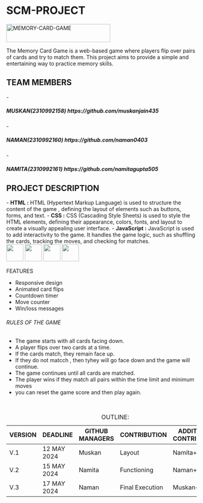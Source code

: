 # SCM-PROJECT
<img src="https://img.shields.io/badge/MEMORY%20CARD%20GAME-pink?style=flat-square" alt="MEMORY-CARD-GAME" width="275" height="48" />

The Memory Card Game is a web-based game where players flip over pairs of cards and try to match them. This project aims to provide a simple and entertaining way to practice memory skills.

<h2> TEAM MEMBERS</h2>
- <h5>MUSKAN(2310992158)  https://github.com/muskanjain435</h5>
- <h5>NAMAN(2310992160)   https://github.com/naman0403</h5>
- <h5>NAMITA(2310992161)  https://github.com/namitagupta505</h5>

<h2>PROJECT DESCRIPTION</h2>
- <b>HTML :</b> HTML (Hypertext Markup Language) is used to structure the content of the game , defining the layout of elements such as buttons, forms, and text.
- <b>CSS :</b> CSS (Cascading Style Sheets) is used to style the HTML elements, defining their appearance, colors, fonts, and layout to create a visually appealing user interface.
- <b>JavaScript :</b> JavaScript is used to add interactivity to the game. It handles the game logic, such as shuffling the cards, tracking the moves, and checking for matches. 
<div>
<div class="inline-block">
<img src="https://upload.wikimedia.org/wikipedia/commons/6/61/HTML5_logo_and_wordmark.svg" width="45" height="45"/>
<img src="https://billing.flourisense.in/wp-content/uploads/2022/11/css3.png" width="45" height="45"/>
<img src="https://encrypted-tbn0.gstatic.com/images?q=tbn:ANd9GcS59m3YRaOrM0AN8pdjaAVxR1SEpPaHBVWa1w&usqp=CAU" width="45" height="45"/>
<img src="https://upload.wikimedia.org/wikipedia/commons/thumb/0/0a/Python.svg/1200px-Python.svg.png" width="45" height="45"/>
</div>

FEATURES

- Responsive design
- Animated card flips
- Countdown timer
- Move counter
- Win/loss messages


###### RULES OF THE GAME
- The game starts with all cards facing down.
- A player flips over two cards at a time.
- If the cards match, they remain face up.
- If they do not matcch , then tyhey will go face down and the game will continue.
- The game continues until all cards are matched.
- The player wins if they match all pairs within the time limit and minimum moves
- you can reset the game score and then play again.

  
<br>

<table>
    <caption>OUTLINE:</caption>
    <thead>
        <tr>
            <th>VERSION</th>
            <th>DEADLINE</th>
            <th>GITHUB MANAGERS</th>
            <th>CONTRIBUTION</th>
            <th>ADDITIONAL CONTRIBUTORS</th>
        </tr>
    </thead>
    <tbody>
        <tr>
            <td>V.1</td>
            <td>12 MAY 2024</td>
            <td>Muskan</td>
            <td>Layout</td>
            <td>Namita+Naman</td>
        </tr>
        <tr>
            <td>V.2</td>
            <td>15 MAY 2024</td>
            <td>Namita</td>
            <td>Functioning</td>
            <td>Naman+Muskan</td>
        </tr>
        <tr>
            <td>V.3</td>
            <td>17 MAY 2024</td>
            <td>Naman</td>
            <td>Final Execution</td>
            <td>Muskan+Namita</td>
        </tr>
    </tbody>
</table>
